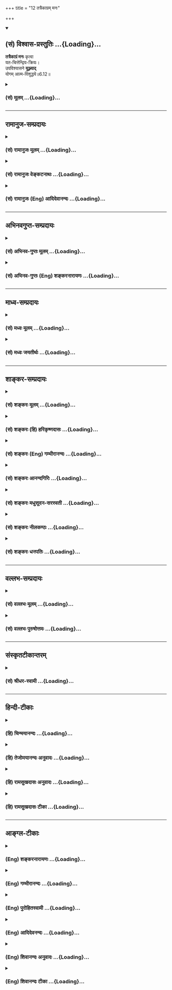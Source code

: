+++
title = "12 तत्रैकाग्रम् मनः"

+++
<div class="js_include" newlevelforh1="2" title="(सं) विश्वास-प्रस्तुतिः" unfilled url="/purANam_vaiShNavam/mahAbhAratam/06-bhIShma-parva/03-bhagavad-gItA-parva/saMskRtam/vishvAsa-prastutiH/06_Atma-saMyama-yogaH_a/12_tatraikAgram_mana.md">
<details open><summary><h2>(सं) विश्वास-प्रस्तुतिः ...{Loading}...</h2></summary>

**तत्रैकाग्रं मनः** कृत्वा  
यत-चित्तेन्द्रिय-क्रियः।  
उपविश्यासने **युञ्ज्याद्**  
योगम् आत्म-विशुद्धये॥6.12॥
</details>
</div>
<div class="js_include collapsed" newlevelforh1="3" title="(सं) मूलम्" unfilled url="/purANam_vaiShNavam/mahAbhAratam/06-bhIShma-parva/03-bhagavad-gItA-parva/saMskRtam/mUlam/06_Atma-saMyama-yogaH_a/12_tatraikAgram_mana.md">
<details><summary><h3>(सं) मूलम् ...{Loading}...</h3></summary>

तत्रैकाग्रं मनः कृत्वा यतचित्तेन्द्रियक्रियः।  
उपविश्यासने युञ्ज्याद्योगमात्मविशुद्धये।।6.12।।
</details>
</div>


_________________
## रामानुज-सम्प्रदायः
<div class="js_include collapsed" newlevelforh1="3" title="(सं) रामानुजः मूलम्" unfilled url="/purANam_vaiShNavam/mahAbhAratam/06-bhIShma-parva/03-bhagavad-gItA-parva/saMskRtam/rAmAnujaH/mUlam/06_Atma-saMyama-yogaH_a/12_tatraikAgram_mana.md">
<details><summary><h3>(सं) रामानुजः मूलम् ...{Loading}...</h3></summary>

।।6.12।।**शुचौ देशे** अशुचिभिः पुरुषैः अनधिष्ठिते अपरिगृहीते च अशुचिभिः
वस्तुभिः अस्पृष्टे च पवित्रीभूते देशे दार्वादिनिर्मितं **नात्युच्छ्रितं
नातिनीचं चैलाजिनकुशोत्तरम् आसनं प्रतिष्ठाय** तस्मिन् मनःप्रसादकरे
सापाश्रये **उपविश्य** योगैकाग्रम् अव्याकुलम् **मनः कृत्वा
यतचित्तेन्द्रियक्रियः** सर्वात्मना उपसंहृतचित्तेन्द्रियक्रियः
**आत्मविशुद्धये** बन्धविमुक्तये **योगं यु़ञ्ज्यात्** आत्मावलोकनं
कुर्वीत।

</details>
</div>
<div class="js_include collapsed" newlevelforh1="3" title="(सं) रामानुजः वेङ्कटनाथः" unfilled url="/purANam_vaiShNavam/mahAbhAratam/06-bhIShma-parva/03-bhagavad-gItA-parva/saMskRtam/rAmAnujaH/venkaTanAthaH/06_Atma-saMyama-yogaH_a/12_tatraikAgram_mana.md">
<details><summary><h3>(सं) रामानुजः वेङ्कटनाथः ...{Loading}...</h3></summary>

।। 6.12बाह्योपकरणनियममाह शुचौ देश इत्यादिना। शुचिशब्दः
सङ्कोचकाभावात्संसर्गजं स्वाभाविकं चाशुचित्वं
निवर्तयतीत्यभिप्रायेणाहअशुचिभिरिति। अशुचयः पुरुषाः
पाषण्डिपतितादयः। अनधिष्ठिते अपरिगृहीते चेति अधिष्ठानं परकीयेषु
निर्वाहकत्वादिरूपेण संसर्गः परिग्रहः स्वकीयत्वाभिमानः तदुभयवर्जिते।
शुचिशब्दः शास्त्रान्तरोक्तं शोधकत्वमपि लक्षयतीत्यभिप्रायेणोक्तंपवित्रभूत
इति। च्विप्रत्ययरहितप्रयोगात् स्वतश्शुद्धिरुक्तानात्युच्छ्रितं नातिनीचं
इत्यादिदृष्टसौकर्यार्थम्। स्थिरत्वे हेतुर्दार्वादिनिर्मितत्वम् तस्य
कठिनत्वान्मृदुत्वार्थं चेलम् तत्रापि निस्तरङ्गत्वार्थं शुद्ध्यर्थं
चाजिनम् सर्वस्योपरि शुद्ध्यर्थं सत्वोन्मेषार्थं च
कुशाः। कुशाजिनचेलोत्तरम् इति कश्चिद्भाष्यपाठः
तथासत्युत्तरोत्तरमार्दवसिद्ध्यर्थमुक्तमिति मन्तव्यम्। विपरीतोऽत्र
क्रमश्चेलादीनाम् इति चशाङ्करम्।
केचित्त्वव्यवस्थितक्रमत्वमूचुः। प्रतिष्ठाप्य दृढं स्थापयित्वा। तत्रासन
उपविश्येत्यन्वयव्यक्त्यर्थंतस्मिन्नित्यादिकमुक्तम्। उक्तानां
शुचिदेशादीनां दृष्टादृष्टद्वारा योगोपयोगं दर्शयितुंमनःप्रसादकर
इत्युक्तम्। सापाश्रय उपविश्येति। अन्यथा पाश्चात्यधारणप्रयत्नः समाधिविरोधी
स्यादिति भावः। उपविश्य न तु तिष्ठञ्च्छयानो वा। तथा च सूत्रम्आसीनः
सम्भवात् ब्र.सू.4।1।7 इति। स्थानशयनयोश्च आयासनिद्रादिप्रसङ्गेन योगो न
सम्भवेत्। तत्रैकाग्रं इत्यन्वयभ्रमव्युदासाययोगैकाग्रमित्युक्तम्।
विरुद्धान्यवृत्तेरेतद्वृत्तिप्रधानत्वमिहैकाग्रत्वम्। अव्याकुलमेकाग्रम्
इति केषुचिद्भाष्यकोषेषु पाठः आत्मावलोकनोन्मुखं कृत्वेत्यर्थः। सार्वभौमो
हि चित्तस्य वृत्तिनिरोधो योगतया योगशास्त्रेऽभिहित इत्यभिप्रायेण
सर्वात्मनोपसंहृतचित्तेन्द्रियक्रिय इत्युक्तम्। चित्तमिह चिन्तावृत्तिः
इन्द्रियाणि च बाह्यानिएकाग्रं मनः कृत्वा इति वचनात् बाह्यविषयेभ्य
एवायमुपसंहारः अन्यथाऽऽत्मावलोकनमपि न स्यात्। एतेनमनसो निश्शेषवृत्तिविलयो
योगः इति वदन्तो निरस्ताः। शुद्धान्तःकरणस्य साक्षात्कारसाध्या
ह्यात्मविशुद्धिर्मोक्ष एवेत्यभिप्रायेणबन्धनिवृत्तय
इत्युक्तम्। अशुद्धास्ते समस्तास्तु देवाद्याः कर्मयोनयः वि.पु.6।7।77 इति
कर्मबन्धो ह्यात्मनामशुद्धिरुच्यते। योगं युञ्जीत इत्येतत्ओदनपाकं पचति
इतिवदित्यभिप्रायेणआत्मावलोकनं कुर्वीतेत्युक्तम्।

</details>
</div>
<div class="js_include collapsed" newlevelforh1="3" title="(सं) रामानुजः (Eng) आदिदेवानन्दः" unfilled url="/purANam_vaiShNavam/mahAbhAratam/06-bhIShma-parva/03-bhagavad-gItA-parva/saMskRtam/rAmAnujaH/english/AdidevAnandaH/06_Atma-saMyama-yogaH_a/12_tatraikAgram_mana.md">
<details><summary><h3>(सं) रामानुजः (Eng) आदिदेवानन्दः ...{Loading}...</h3></summary>

6.11 - 6.12 'In a clean spot,' i.e., in a spot pure in itself, not owned or controlled by impure persons and untouched by impure things; having
'established a firm seat,' a seat made of wood or similar material,
which is neither too high nor too low; which is covered with cloth,
deer-skin and Kusa grass in the reverse order; seated on it in a way which promotes the serenity of mind; having the mind concentrated on Yoga; and holding the activities of the mind and senses in check in all ways - he should practise 'Yoga', i.e., practise the vision of the self for 'the purification of the self,' i.e., to end his bondage.

</details>
</div>


_________________
## अभिनवगुप्त-सम्प्रदायः
<div class="js_include collapsed" newlevelforh1="3" title="(सं) अभिनव-गुप्तः मूलम्" unfilled url="/purANam_vaiShNavam/mahAbhAratam/06-bhIShma-parva/03-bhagavad-gItA-parva/saMskRtam/abhinava-guptaH/mUlam/06_Atma-saMyama-yogaH_a/12_tatraikAgram_mana.md">
<details><summary><h3>(सं) अभिनव-गुप्तः मूलम् ...{Loading}...</h3></summary>

।।6.10 6.15।। ननु जितात्मनः इत्युक्तम् तत्कथं तज्जय इत्याशङ्क्य
आरुरुक्षोः कश्चिदुपायः कायसमत्वादिकः +++(SN कायसमुद्धारकः)+++ चित्तसंयम
उपदिश्यते योगीत्यादि अधिगच्छतीत्यन्तम्। आत्मानं च चित्तं च युञ्जीत
एकाग्रीकुर्यात्। सततमिति न परिमितं कालम्। एकाकित्वादिषु सत्सु
एतद्युज्यते +++(N युञ्जीत)+++ नान्यथा। आसनस्थैर्यात् कालस्थैर्ये +++(S
कालस्थैर्यम्)+++ चित्तस्थैर्यम्। चित्तक्रियाः संकल्पात्मनः
अन्याश्चेन्द्रियक्रिया येन यताः नियमं नीताः। धारयन् यत्नेन।
नासिकाग्रस्यावलोकने सति दिशामनवलोकनम्। मत्परमतया युक्त आसीत +++(N आसीत्)+++
इत्यर्थः +++(S omits इत्यर्थः)+++। एवमात्मानं युञ्जतः समादधतः शान्तिर्जायते
यस्यां संस्थापर्यन्तकाष्ठा मत्प्राप्तिः +++(K प्राप्तिर्योगोऽस्तीति)+++।

</details>
</div>
<div class="js_include collapsed" newlevelforh1="3" title="(सं) अभिनव-गुप्तः (Eng) शङ्करनारायणः" unfilled url="/purANam_vaiShNavam/mahAbhAratam/06-bhIShma-parva/03-bhagavad-gItA-parva/saMskRtam/abhinava-guptaH/english/shankaranArAyaNaH/06_Atma-saMyama-yogaH_a/12_tatraikAgram_mana.md">
<details><summary><h3>(सं) अभिनव-गुप्तः (Eng) शङ्करनारायणः ...{Loading}...</h3></summary>

6.12 See Comment under 6.15

</details>
</div>


_________________
## माध्व-सम्प्रदायः
<div class="js_include collapsed" newlevelforh1="3" title="(सं) मध्वः मूलम्" unfilled url="/purANam_vaiShNavam/mahAbhAratam/06-bhIShma-parva/03-bhagavad-gItA-parva/saMskRtam/madhvaH/mUlam/06_Atma-saMyama-yogaH_a/12_tatraikAgram_mana.md">
<details><summary><h3>(सं) मध्वः मूलम् ...{Loading}...</h3></summary>

।।6.12 6.14।। योगं समाधियोगं युञ्ज्यात्।

</details>
</div>
<div class="js_include collapsed" newlevelforh1="3" title="(सं) मध्वः जयतीर्थः" unfilled url="/purANam_vaiShNavam/mahAbhAratam/06-bhIShma-parva/03-bhagavad-gItA-parva/saMskRtam/madhvaH/jayatIrthaH/06_Atma-saMyama-yogaH_a/12_tatraikAgram_mana.md">
<details><summary><h3>(सं) मध्वः जयतीर्थः ...{Loading}...</h3></summary>

।।6.12 6.14।। उपविश्यासन इत्यत्रापि योगशब्द एवमेव व्याख्येय इत्याह
योगमिति। स्थानविवेकार्थं युञ्ज्यादित्युक्तम् कुर्यादिति यावत्।

</details>
</div>


_________________
## शाङ्कर-सम्प्रदायः
<div class="js_include collapsed" newlevelforh1="3" title="(सं) शङ्करः मूलम्" unfilled url="/purANam_vaiShNavam/mahAbhAratam/06-bhIShma-parva/03-bhagavad-gItA-parva/saMskRtam/shankaraH/mUlam/06_Atma-saMyama-yogaH_a/12_tatraikAgram_mana.md">
<details><summary><h3>(सं) शङ्करः मूलम् ...{Loading}...</h3></summary>

।।6.12।। **तत्र** तस्मिन् **आसने उपविश्य** योगं युञ्ज्यात्। कथम्
सर्वविषयेभ्यः उपसंहृत्य **एकाग्रं मनः कृत्वा यतचित्तेन्द्रियक्रियः**
चित्तं च इन्द्रियाणि च चित्तेन्द्रियाणि तेषां क्रियाः संयता यस्य सः
यतचित्तेन्द्रियक्रियः। स किमर्थं **योगं युञ्ज्यात्** इत्याह
**आत्मविशुद्धये** अन्तःकरणस्य विशुद्ध्यर्थमित्येतत्।। बाह्यमासनमुक्तम्
अधुना शरीरधारणं कथम् इत्युच्यते

</details>
</div>
<div class="js_include collapsed" newlevelforh1="3" title="(सं) शङ्करः (हि) हरिकृष्णदासः" unfilled url="/purANam_vaiShNavam/mahAbhAratam/06-bhIShma-parva/03-bhagavad-gItA-parva/saMskRtam/shankaraH/hindI/harikRShNadAsaH/06_Atma-saMyama-yogaH_a/12_tatraikAgram_mana.md">
<details><summary><h3>(सं) शङ्करः (हि) हरिकृष्णदासः ...{Loading}...</h3></summary>

।।6.12।। ( आसनको ) स्थिर स्थापन करके क्या करे ( सो कहते हैं ) उस आसनर
बैठकर योगका साधन करे। कैसे करे मनको सब विषयोंसे हटाकर एकाग्र करके तथा
यतचित्तेन्द्रियक्रिय यानी चित्त और इन्द्रियोंकी क्रियाओंको जीतनेवाला
होकर योगका साधन करे। जिसने मन और इन्द्रियोंकी क्रियाओंका संयम कर लिया हो
उसको यतचित्तेन्द्रियक्रिय कहते हैं। वह किसलिये योगका साधन करे सो कहते
हैं आत्मशुद्धिके लिये अर्थात् अन्तःकरणकी शुद्धिके लिये करे।

</details>
</div>
<div class="js_include collapsed" newlevelforh1="3" title="(सं) शङ्करः (Eng) गम्भीरानन्दः" unfilled url="/purANam_vaiShNavam/mahAbhAratam/06-bhIShma-parva/03-bhagavad-gItA-parva/saMskRtam/shankaraH/english/gambhIrAnandaH/06_Atma-saMyama-yogaH_a/12_tatraikAgram_mana.md">
<details><summary><h3>(सं) शङ्करः (Eng) गम्भीरानन्दः ...{Loading}...</h3></summary>

6.12 Pratisthapya, having established; sthiram, firmly; sucau, in a
clean; dese, place, which is solitary, either naturally or through
improvement; atmanah, his own; asanam, seat; na ati ucchritam, neither
too high; na ati nicam, nor even too low; and that made of
caila-ajina-kusa-uttram, cloth, skin, and kusa-grass, placed
successively one below the other-the successive arrangement of cloth
etc. here is in a reverse order to that of the textual reading-. What
follows after thus establishing the seat; Upavisya, sitting; tatra, on
that; asane, seat; yogam yunjyat, he should concentrate his mind. To
what purpose should he concentrate his mind; In answer the Lord says:
atma-visuddhaye, for the purification of the internal organ. How; Krtva,
making; manah, the mind; ekagram, one-pointed,by withdrawing it from all
objects; and yata-citta-indriya-kriyah, keeping the actions (kriyah) of
the mind (citta) and senses (indriya) under control (yata). The external
seat has been spoken of. Now is being stated how the posture of the body
should be:

</details>
</div>
<div class="js_include collapsed" newlevelforh1="3" title="(सं) शङ्करः आनन्दगिरिः" unfilled url="/purANam_vaiShNavam/mahAbhAratam/06-bhIShma-parva/03-bhagavad-gItA-parva/saMskRtam/shankaraH/AnandagiriH/06_Atma-saMyama-yogaH_a/12_tatraikAgram_mana.md">
<details><summary><h3>(सं) शङ्करः आनन्दगिरिः ...{Loading}...</h3></summary>

।।6.12।। यथोक्तमासनं संपाद्य किं कर्तव्यमिति प्रश्नपूर्वकं कर्तव्यं
तन्निर्दिशति **प्रतिष्ठाप्येति।** योगं युञ्जानस्येतिकर्तव्यताकलापं
पृच्छति **कथमिति।** सर्वेभ्यो विषयेभ्यः सकाशात्प्रत्याहृत्य मनसो
यदेकस्मिन्नेव ध्येये विषये समाधानं यच्चित्तस्येन्द्रियाणां च
बाह्यक्रियाणां संयमनं तदुभयं कृत्वा योगमनुतिष्ठेदित्याह **सर्वेति।**
आसने यथोक्ते स्थित्वा यथोक्तया रीत्या योगानुष्ठानस्य प्रश्नपूर्वकं फलमाह
**स किमर्थमित्यादिना।**

</details>
</div>
<div class="js_include collapsed" newlevelforh1="3" title="(सं) शङ्करः मधुसूदन-सरस्वती" unfilled url="/purANam_vaiShNavam/mahAbhAratam/06-bhIShma-parva/03-bhagavad-gItA-parva/saMskRtam/shankaraH/madhusUdana-sarasvatI/06_Atma-saMyama-yogaH_a/12_tatraikAgram_mana.md">
<details><summary><h3>(सं) शङ्करः मधुसूदन-सरस्वती ...{Loading}...</h3></summary>

।।6.12।। एवमासनं प्रतिष्ठाप्य किं कुर्यादिति तत्राह तत्र तस्मिन्नासन
उपविश्यैव नतु शयानस्तिष्ठन्वा। आसीनः संभवात् इति न्यायात्। यताः संयता
उपरताश्चित्तस्येन्द्रियाणां च क्रिया वृत्तयो येन स यतचित्तेन्द्रियक्रियः
सन् योगं समाधिं युञ्जीताभ्यसेत्। किमर्थं आत्मविशुद्धये आत्मनोऽन्तःकरणस्य
सर्वविक्षेपशून्यत्वेनातिसूक्ष्मतया ब्रह्मसाक्षात्कारयोग्यतायै। दृश्यते
त्वग्र्यया बुद्ध्या सूक्ष्मया सूक्ष्मदर्शिभिः इति श्रुतेः। किं कृत्वा
योगमभ्यसेदिति तत्राह एकाग्रं
राजसतामसव्युत्थानाख्यप्रागुक्तभूमित्रयपरित्यागेनैकविषयकधारावाहिकानेकवृत्तियुक्तमुद्रिक्तसत्त्वं
मनः कृत्वा दृढभूमिकेन प्रयत्नेन संपाद्यैकाग्रताविवृद्ध्यर्थं योगं
संप्रज्ञातसमाधिमभ्यसेत्। सच ब्रह्माकारमनोवृत्तिप्रवाह एव
निदिध्यासनाख्यः। तदुक्तम्ब्रह्माकारमनोवृत्तिप्रवाहोऽहंकृतिं विना।
संप्रज्ञातसमाधिः स्याद्ध्यानाभ्यासप्रकर्षतः इति। एतदेवाभिप्रेत्य
ध्यानाभ्यासप्रकर्षं विदधे भगवान्योगी युञ्जीत
सततंयुञ्ज्याद्योगमात्मविशुद्धयेयुक्त आसीत मत्परः इत्यादि बहुकृत्वः।

</details>
</div>
<div class="js_include collapsed" newlevelforh1="3" title="(सं) शङ्करः नीलकण्ठः" unfilled url="/purANam_vaiShNavam/mahAbhAratam/06-bhIShma-parva/03-bhagavad-gItA-parva/saMskRtam/shankaraH/nIlakaNThaH/06_Atma-saMyama-yogaH_a/12_tatraikAgram_mana.md">
<details><summary><h3>(सं) शङ्करः नीलकण्ठः ...{Loading}...</h3></summary>

।।6.12।। प्रतिष्ठाप्य किं कुर्यादिति तत्राह **तत्रेति।** तत्रासने
पद्मस्वस्तिकाद्यन्यतमेनासनेनोपविश्य यता निगृहीताः चित्तस्य क्रियाः
विषयाणां स्मरणानि इन्द्रियक्रियास्तेषां ग्रहणं येनासौ
यतचित्तेन्द्रियक्रियः। अतएव मनः बाह्याभ्यन्तरविषयानुपरक्ततया एकं
ध्येयमेव प्रत्यक्तत्वं अग्रे यस्य स्फुरति नान्यत् तदेकाग्रं
वृत्त्यन्तरानन्तरितब्रह्मैकाकारवृत्तिप्रवाहि कृत्वा आत्मविशुद्धये
चित्तशुद्ध्यर्थं योगं वृत्तिप्रवाहस्यापि निरोधं युञ्ज्यादनुतिष्ठेत्।
चित्तस्य स्थैर्यतापादनेन।

</details>
</div>
<div class="js_include collapsed" newlevelforh1="3" title="(सं) शङ्करः धनपतिः" unfilled url="/purANam_vaiShNavam/mahAbhAratam/06-bhIShma-parva/03-bhagavad-gItA-parva/saMskRtam/shankaraH/dhanapatiH/06_Atma-saMyama-yogaH_a/12_tatraikAgram_mana.md">
<details><summary><h3>(सं) शङ्करः धनपतिः ...{Loading}...</h3></summary>

।।6.12।। तत्रासनं प्रतिष्ठाप्य तत्रासन उपविश्यात्मशुद्धयेऽन्तःकरणशुद्धये।
यत्त्वात्मनः प्रतीचा विशुद्धिः सविलासाविद्यापङ्कसंपर्कहानिस्तस्या
इत्यर्थं इति तन्न। अविद्यापङ्कनिवृत्तेर्ज्ञानाधीनत्वात्।
ज्ञानप्राप्तिद्वारा प्रतीचो विशुद्धय इति
द्वारकल्पनापेक्षयान्तःकरणविशुद्य्धर्थमित्यस्यैव न्याय्यत्वात्। योगं
युञ्ज्यात्। कथमित्यत आह। सर्वविषयेभ्य उपसंहृत्य मनः एकमग्रं प्रधानं
चिन्तनीयं यस्येति तथा कृत्वा क्षिप्तमूढविक्षिप्तभूमित्यागेन
एकाग्रनिरोधभूमिभ्यां समाहितं कृत्वेत्यपि बोध्यम्। पुनश्च
यतचित्तेन्द्रियक्रियः सन् चित्तं चेन्द्रियाणि च तेषां क्रियाः संयता यस्य
सः।

</details>
</div>


_________________
## वल्लभ-सम्प्रदायः
<div class="js_include collapsed" newlevelforh1="3" title="(सं) वल्लभः मूलम्" unfilled url="/purANam_vaiShNavam/mahAbhAratam/06-bhIShma-parva/03-bhagavad-gItA-parva/saMskRtam/vallabhaH/mUlam/06_Atma-saMyama-yogaH_a/12_tatraikAgram_mana.md">
<details><summary><h3>(सं) वल्लभः मूलम् ...{Loading}...</h3></summary>

।।6.10 6.13।। एवं योगारूढस्य स्वरूपमुक्त्वाऽऽरुरुक्षोः साङ्गं योगं विदधतः
सिद्धिमाह योगी इत्यादिनामत्संस्थामधिगच्छति 15 इत्यन्तेन। योगी युञ्जानो
रहसि स्थितः आत्मानं सततं युञ्जीत।

</details>
</div>
<div class="js_include collapsed" newlevelforh1="3" title="(सं) वल्लभः पुरुषोत्तमः" unfilled url="/purANam_vaiShNavam/mahAbhAratam/06-bhIShma-parva/03-bhagavad-gItA-parva/saMskRtam/vallabhaH/puruShottamaH/06_Atma-saMyama-yogaH_a/12_tatraikAgram_mana.md">
<details><summary><h3>(सं) वल्लभः पुरुषोत्तमः ...{Loading}...</h3></summary>

  
  
।।6.12।। तत्र भगवत्स्वरूपे एकाग्रं केवलदास्यभावेऽनन्यतया स्थितं मनः
कृत्वा। यताः शान्ताश्चित्तन्द्रियक्रिया यस्य। चित्तक्रियाः
स्वभोगचाञ्चल्यादयः इन्द्रियक्रियाः स्वतापनिवृत्त्यर्थं दर्शनाद्यभिलाषाः
तादृशो भूत्वा आसने उपविश्य आत्मशु द्ध्यर्थं भावस्वरूपसिद्ध्यर्थं योगं
भगवत्संयोगं युञ्ज्यात् अभ्यसेत्।  
  

</details>
</div>


_________________
## संस्कृतटीकान्तरम्
<div class="js_include collapsed" newlevelforh1="3" title="(सं) श्रीधर-स्वामी" unfilled url="/purANam_vaiShNavam/mahAbhAratam/06-bhIShma-parva/03-bhagavad-gItA-parva/saMskRtam/shrIdhara-svAmI/06_Atma-saMyama-yogaH_a/12_tatraikAgram_mana.md">
<details><summary><h3>(सं) श्रीधर-स्वामी ...{Loading}...</h3></summary>

।।6.12।। **तत्रेति।** तत्र तस्मिन्नासने उपविश्य एकाग्रं विक्षेपरहितं मनः
कृत्वा योगं युञ्ज्यादभ्यसेत्। यताः संयताश्चित्तस्येन्द्रियाणां च क्रिया
यस्यात्मनो मनसो विशुद्धये उपशान्तये।

</details>
</div>


_________________
## हिन्दी-टीकाः
<div class="js_include collapsed" newlevelforh1="3" title="(हि) चिन्मयानन्दः" unfilled url="/purANam_vaiShNavam/mahAbhAratam/06-bhIShma-parva/03-bhagavad-gItA-parva/hindI/chinmayAnandaH/06_Atma-saMyama-yogaH_a/12_tatraikAgram_mana.md">
<details><summary><h3>(हि) चिन्मयानन्दः ...{Loading}...</h3></summary>

।।6.12।। उपयुक्त आसन में बैठना मात्र योग नहीं है। बाह्य आसन तथा शरीर का
विशेष स्थिति मे बैठना मन की एकाग्रता के लिए उपयोगी अवश्य हो सकता है
किन्तु इतना ही करने मात्र से आत्मविकास के प्रति हम आश्वस्त नहीं हो
सकते। आसन में बैठने के पश्चात् अन्तकरण के द्वारा किस प्रकार ध्यान करना
चाहिये इसका निर्देश श्रीकृष्ण यहाँ देते हैं। प्रथम निर्देश मन को एकाग्र
करने का है। किसी गुरु के लिए इस भ्रमित पीढ़ी के किसी शिष्य के मन को
एकाग्र करने का उपदेश देना तो सरल है परन्तु बिना ज्ञान के साधक को उपदेश
का पालन करना संभव नहीं होता। अत इस उपदेश के साथ ही उन व्यावहारिक विधियों
को भी बताना आवश्यक है जिनके द्वारा यह एकाग्रता प्राप्त की जा सकती है।
व्यावहारिक विधि के बिना वह उपदेश केवल आदर्श तत्त्व ज्ञान बनकर रह जाता
है। गीता की यही विशेषता है कि ज्ञान को जीवन के लिए व्यवहार्य बनाने में
वह अनेक उपायों को भी बताती है। मन की कल्पना शक्ति एवं इन्द्रियों के
व्यापार को संयमित करने के लिए श्रीकृष्ण कहते हैं कि यह एक उपाय है।
एकाग्रता तो मन की वास्तविक सार्मथ्य है परन्तु कभीकभी अचानक प्राप्त हुई
शांति को वह समझ नहीं पाता तब पूर्वाजित अनुभवों के स्मरण से अथवा
इन्द्रियों द्वारा विषय ग्रहण से वह क्षुब्ध हो जाता है। इन्ही संकल्पों के
कारण एकाग्रता भंग हो जाती है। यदि चित्त और इन्द्रियों की क्रियायों से
होने वाली शांति के ह्रास को रोक दिया जाय तो मन तत्काल और सहज ही एकाग्र
हो जाता है। इस प्रकार बाह्य आसन में बैठ कर अन्तकरण के द्वारा आत्मतत्त्व
का ध्यान करना चाहिए। ध्यानाभ्यास का प्रयोजन ज्ञात करने की सभी साधकों की
स्वाभाविक इच्छा होती है। प्रचलित धारणा यह है कि हमें आत्मा का अनुभव उसी
प्रकार होगा जैसे कि किसी दृश्य वस्तु का। परन्तु श्रीकृष्ण ऐसी धारणा को
दूर करते हुए कहते हैं कि ध्यान का प्रयोजन है आत्मशुद्धि अर्थात् अन्तकरण
की शुद्धि। मन का विक्षेप ही उसकी अशुद्धि कहलाती है। शास्त्रों का वचन है
कि प्रतिदिन दृढ़ता से ध्यान का अभ्यास करने से चित्त शुद्ध हो जाता है और
ऐसे ही शुद्ध और स्थिर अन्तकरण में आत्मा का साक्षात् अनुभव होता है जो
स्वयंसिद्ध नित्य उपलब्ध है। जैसे दर्पण में अपने प्रतिबिम्ब को देखकर अपनी
पहचान होती है उसी प्रकार यह ध्यान विधि भी है। अब अगले श्लोक में शरीर की
स्थिति का वर्णन करते हैं

</details>
</div>
<div class="js_include collapsed" newlevelforh1="3" title="(हि) तेजोमयानन्दः अनुवादः" unfilled url="/purANam_vaiShNavam/mahAbhAratam/06-bhIShma-parva/03-bhagavad-gItA-parva/hindI/tejomayAnandaH/anuvAdaH/06_Atma-saMyama-yogaH_a/12_tatraikAgram_mana.md">
<details><summary><h3>(हि) तेजोमयानन्दः अनुवादः ...{Loading}...</h3></summary>

।।6.12।। वहाँ (आसन में बैठकर) मन को एकाग्र करके, चित्त और इन्द्रियों की
क्रियाओं को वश में किये हुये आत्मशुद्धि के लिए योग का अभ्यास करे।।

</details>
</div>
<div class="js_include collapsed" newlevelforh1="3" title="(हि) रामसुखदासः अनुवादः" unfilled url="/purANam_vaiShNavam/mahAbhAratam/06-bhIShma-parva/03-bhagavad-gItA-parva/hindI/rAmasukhadAsaH/anuvAdaH/06_Atma-saMyama-yogaH_a/12_tatraikAgram_mana.md">
<details><summary><h3>(हि) रामसुखदासः अनुवादः ...{Loading}...</h3></summary>

।।6.12।। उस आसनपर बैठकर चित्त और इन्द्रियोंकी क्रियाओंको वशमें रखते हुए
मनको एकाग्र करके अन्तःकरणकी शुद्धिके लिये योगका अभ्यास करे।

</details>
</div>
<div class="js_include collapsed" newlevelforh1="3" title="(हि) रामसुखदासः टीका" unfilled url="/purANam_vaiShNavam/mahAbhAratam/06-bhIShma-parva/03-bhagavad-gItA-parva/hindI/rAmasukhadAsaH/TIkA/06_Atma-saMyama-yogaH_a/12_tatraikAgram_mana.md">
<details><summary><h3>(हि) रामसुखदासः टीका ...{Loading}...</h3></summary>

।।6.12।।***व्याख्या--***\[पूर्वश्लोकमें बिछाये जानेवाले आसनकी विधि
बतानेके बाद अब भगवान् बारहवें और तेरहवें श्लोकमें बैठनेवाले आसनकी विधि
बताते हैं। \]

</details>
</div>


_________________
## आङ्ग्ल-टीकाः
<div class="js_include collapsed" newlevelforh1="3" title="(Eng) शङ्करनारायणः" unfilled url="/purANam_vaiShNavam/mahAbhAratam/06-bhIShma-parva/03-bhagavad-gItA-parva/english/shankaranArAyaNaH/06_Atma-saMyama-yogaH_a/12_tatraikAgram_mana.md">
<details><summary><h3>(Eng) शङ्करनारायणः ...{Loading}...</h3></summary>

6.12. Sitting there on the seat and making the mind single-pointed, let him, with the activities of his mind and senses subdued, practise Yoga for self-purification.

</details>
</div>
<div class="js_include collapsed" newlevelforh1="3" title="(Eng) गम्भीरानन्दः" unfilled url="/purANam_vaiShNavam/mahAbhAratam/06-bhIShma-parva/03-bhagavad-gItA-parva/english/gambhIrAnandaH/06_Atma-saMyama-yogaH_a/12_tatraikAgram_mana.md">
<details><summary><h3>(Eng) गम्भीरानन्दः ...{Loading}...</h3></summary>

6.12 (and) sitting on that seat, he should concentrate his mind for the purification of the internal organ, making the mind one-pointed and keeping the actions of the mind and senses under control.

</details>
</div>
<div class="js_include collapsed" newlevelforh1="3" title="(Eng) पुरोहितस्वामी" unfilled url="/purANam_vaiShNavam/mahAbhAratam/06-bhIShma-parva/03-bhagavad-gItA-parva/english/purohitasvAmI/06_Atma-saMyama-yogaH_a/12_tatraikAgram_mana.md">
<details><summary><h3>(Eng) पुरोहितस्वामी ...{Loading}...</h3></summary>

6.12 Seated thus, his mind concentrated, its functions controlled and his senses governed, let him practise meditation for the purification of his lower nature.

</details>
</div>
<div class="js_include collapsed" newlevelforh1="3" title="(Eng) आदिदेवनन्दः" unfilled url="/purANam_vaiShNavam/mahAbhAratam/06-bhIShma-parva/03-bhagavad-gItA-parva/english/AdidevanandaH/06_Atma-saMyama-yogaH_a/12_tatraikAgram_mana.md">
<details><summary><h3>(Eng) आदिदेवनन्दः ...{Loading}...</h3></summary>

6.12 There, sitting on the seat, with the mind concentrated and holding the mind and senses in check, he should practise Yoga for the purification of the self.

</details>
</div>
<div class="js_include collapsed" newlevelforh1="3" title="(Eng) शिवानन्दः अनुवादः" unfilled url="/purANam_vaiShNavam/mahAbhAratam/06-bhIShma-parva/03-bhagavad-gItA-parva/english/shivAnandaH/anuvAdaH/06_Atma-saMyama-yogaH_a/12_tatraikAgram_mana.md">
<details><summary><h3>(Eng) शिवानन्दः अनुवादः ...{Loading}...</h3></summary>

6.12 There, having made the mind one-pointed, with the actions of the mind and the senses controlled, let him, seated on the seat, practise Yoga for the purification of the self.

</details>
</div>
<div class="js_include collapsed" newlevelforh1="3" title="(Eng) शिवानन्दः टीका" unfilled url="/purANam_vaiShNavam/mahAbhAratam/06-bhIShma-parva/03-bhagavad-gItA-parva/english/shivAnandaH/TIkA/06_Atma-saMyama-yogaH_a/12_tatraikAgram_mana.md">
<details><summary><h3>(Eng) शिवानन्दः टीका ...{Loading}...</h3></summary>

6.12 तत्र there; एकाग्रम् onepointed; मनः the mind; कृत्वा having made;
यतचित्तेन्द्रियक्रियः one who has controlled the actions of the mind and the senses; उपविश्य being seated; आसने on the seat; युञ्ज्यात् let him practise; योगम् Yoga; आत्मविशुद्धये for the purification of the self.Commentary The self means the mind. The real Supreme Self is the Atma. This is Primary (Mukhya). Mind also is the self. But this is used in a secondary sense (Gauna). Mukhya Atma is Brahman or the highest Self. Gauna Atma is the mind.Make the mind onepointed by collecting all its dissipated rays by the practice of Yoga. Withdraw it from all senseobjects again and again and try to fix it steadily on your Lakshya or point of meditation or centre. Gradually you will have concentration of the mind or onepointedness. You must be very regular in your practice. Only then will you succeed. Regularity is of paramount importance. You should know the ways and habits of the mind through daily introspection; selfanalysis or selfexamination. You should have a knowledge of the laws of the mind. Then it will be easy for you to check the wandering mind. When you sit for meditation; and when you deliberately attempt to forget the worldly objects; all sorts of worldly thoughts will crop up in your mind and disturb your meditation. You will be ite astonished. Old thoughts that you entertained several years ago;
and old memories of past enjoyments will bubble up and force the mind to wander in all directions. You will find that the trapdoor of the vast subconscious mind is opened or the lid of the storehouse of thoughts within is lifted up and the thoughts gush out in a continous stream. The more you attempt to still them; the more they will bubble up with redoubled force and strength.Be not discouraged. Nil desperandum. Never despair. Through regular and constant meditation you can purify the subconscious mind and its constant memories. The fire of meditation will burn all thoughts. Be sure of this. Meditation is a potent antidote to annihilate the poisonous worldly thoughts. Be assured of this.Meditation on the immortal Self will act like a dynamite and blow up all thoughts and memories in the conscious mind. If the thoughts trouble you much; do not try to suppress them by force. Be a silent witness as in a bioscope.
They will subside gradually. Then try to root them out through regual silent meditation.During introspection you can clearly observe the rapid shifting of the mind from one line of thought to another. Herein lies a chance for you to mould the mind properly and direct the thoughts and the mental energy in the divine channel. You can rearrange the thoughts and make new associations on a new Sattvic basis. You can throw out wordly and useless thoughts. Just as you remove the weeds and throw them out; you can throw these out; and you can cultivate sublime; divine thoughts in the divine garden of your mind. This is a very patient work.
This is a stupendous task indeed. But for a Yogi of determination who has the grace of the Lord and an iron will it is nothing.Calm the bubbling emotions; sentiments; instincts and impulses gradually through silent meditation. You can give a new orientation to your feelings by gradual and systematic practice. You can entirely transmute your wordly nature into divine nature. You can exercise supreme control over the nervecurrents; muscles; the five sheaths (of the Self); emotions;
impulses and instincts through meditation.

</details>
</div>
